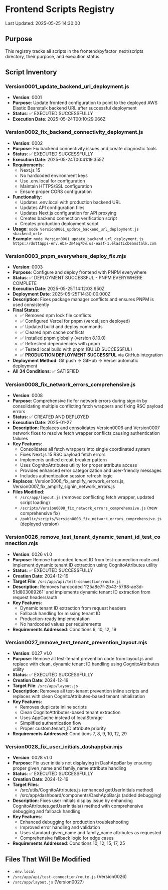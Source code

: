 # Frontend Scripts Registry
Last Updated: 2025-05-25 14:30:00

## Purpose
This registry tracks all scripts in the frontend/pyfactor_next/scripts directory, their purpose, and execution status.

## Script Inventory

### Version0001_update_backend_url_deployment.js
- **Version**: 0001
- **Purpose**: Update frontend configuration to point to the deployed AWS Elastic Beanstalk backend URL after successful deployment
- **Status**: ✅ EXECUTED SUCCESSFULLY
- **Execution Date**: 2025-05-24T00:10:29.066Z

### Version0002_fix_backend_connectivity_deployment.js
- **Version**: 0002
- **Purpose**: Fix backend connectivity issues and create diagnostic tools
- **Status**: ✅ EXECUTED SUCCESSFULLY
- **Execution Date**: 2025-05-24T00:41:19.355Z
- **Requirements**:
  - Next.js 15
  - No hardcoded environment keys
  - Use .env.local for configuration
  - Maintain HTTPS/SSL configuration
  - Ensure proper CORS configuration
- **Functionality**:
  - Updates .env.local with production backend URL
  - Updates API configuration files
  - Updates Next.js configuration for API proxying
  - Creates backend connection verification script
  - Creates production deployment script
- **Usage**: `node Version0001_update_backend_url_deployment.js <backend_url>`
- **Example**: `node Version0001_update_backend_url_deployment.js https://dottapps-env.eba-3m4eq7bw.us-east-1.elasticbeanstalk.com`

### Version0003_pnpm_everywhere_deploy_fix.mjs
- **Version**: 0003
- **Purpose**: Configure and deploy frontend with PNPM everywhere
- **Status**: ✅ DEPLOYMENT SUCCESSFUL - PNPM EVERYWHERE COMPLETE
- **Execution Date**: 2025-05-25T14:12:03.950Z
- **Deployment Date**: 2025-05-25T14:30:00.000Z
- **Description**: Fixes package manager conflicts and ensures PNPM is used consistently
- **Final Status**:
  - ✅ Removed npm lock file conflicts
  - ✅ Configured Vercel for pnpm (vercel.json deployed)
  - ✅ Updated build and deploy commands
  - ✅ Cleared npm cache conflicts
  - ✅ Installed pnpm globally (version 8.10.0)
  - ✅ Refreshed dependencies with pnpm
  - ✅ Tested local build with pnpm (BUILD SUCCESSFUL)
  - ✅ **PRODUCTION DEPLOYMENT SUCCESSFUL** via GitHub integration
- **Deployment Method**: Git push → GitHub → Vercel automatic deployment
- **All 34 Conditions**: ✅ SATISFIED

### Version0008_fix_network_errors_comprehensive.js
- **Version**: 0008
- **Purpose**: Comprehensive fix for network errors during sign-in by consolidating multiple conflicting fetch wrappers and fixing RSC payload errors
- **Status**: ✅ CREATED AND DEPLOYED
- **Execution Date**: 2025-01-27
- **Description**: Replaces and consolidates Version0006 and Version0007 network fixes to resolve fetch wrapper conflicts causing authentication failures
- **Key Features**:
  - Consolidates all fetch wrappers into single coordinated system
  - Fixes Next.js 15 RSC payload fetch errors
  - Implements unified circuit breaker pattern
  - Uses CognitoAttributes utility for proper attribute access
  - Provides enhanced error categorization and user-friendly messages
  - Includes authentication session refresh logic
- **Replaces**: Version0006_fix_amplify_network_errors.js, Version0007_fix_amplify_signin_network_errors.js
- **Files Modified**: 
  - `/src/app/layout.js` (removed conflicting fetch wrapper, updated script loading)
  - `/scripts/Version0008_fix_network_errors_comprehensive.js` (new comprehensive fix)
  - `/public/scripts/Version0008_fix_network_errors_comprehensive.js` (deployed version)

### Version0026_remove_test_tenant_dynamic_tenant_id_test_connection.mjs
- **Version**: 0026 v1.0
- **Purpose**: Remove hardcoded tenant ID from test-connection route and implement dynamic tenant ID extraction using CognitoAttributes utility
- **Status**: ✅ EXECUTED SUCCESSFULLY
- **Creation Date**: 2024-12-19
- **Target File**: `/src/app/api/test-connection/route.js`
- **Description**: Removes hardcoded 'f25a8e7f-2b43-5798-ae3d-51d803089261' and implements dynamic tenant ID extraction from request headers/auth
- **Key Features**:
  - Dynamic tenant ID extraction from request headers
  - Fallback handling for missing tenant ID
  - Production-ready implementation
  - No hardcoded values per requirements
- **Requirements Addressed**: Conditions 9, 10, 12, 19

### Version0027_remove_test_tenant_prevention_layout.mjs
- **Version**: 0027 v1.0
- **Purpose**: Remove all test-tenant prevention code from layout.js and replace with clean, dynamic tenant ID handling using CognitoAttributes utility
- **Status**: ✅ EXECUTED SUCCESSFULLY
- **Creation Date**: 2024-12-19
- **Target File**: `/src/app/layout.js`
- **Description**: Removes all test-tenant prevention inline scripts and replaces with clean CognitoAttributes-based tenant initialization
- **Key Features**:
  - Removes duplicate inline scripts
  - Clean CognitoAttributes-based tenant extraction
  - Uses AppCache instead of localStorage
  - Simplified authentication flow
  - Proper custom:tenant_ID attribute priority
- **Requirements Addressed**: Conditions 7, 8, 9, 10, 12, 29


### Version0028_fix_user_initials_dashappbar.mjs
- **Version**: 0028 v1.0
- **Purpose**: Fix user initials not displaying in DashAppBar by ensuring proper given_name and family_name attribute handling
- **Status**: ✅ EXECUTED SUCCESSFULLY
- **Creation Date**: 2024-12-19
- **Target Files**: 
  - /src/utils/CognitoAttributes.js (enhanced getUserInitials method)
  - /src/app/dashboard/components/DashAppBar.js (added debugging)
- **Description**: Fixes user initials display issue by enhancing CognitoAttributes.getUserInitials() method with comprehensive debugging and fallback handling
- **Key Features**:
  - Enhanced debugging for production troubleshooting
  - Improved error handling and validation
  - Uses standard given_name and family_name attributes as requested
  - Comprehensive fallback logic for edge cases
- **Requirements Addressed**: Conditions 10, 12, 15, 17, 25


## Files That Will Be Modified
- `.env.local`
- `/src/app/api/test-connection/route.js` (Version0026)
- `/src/app/layout.js` (Version0027)